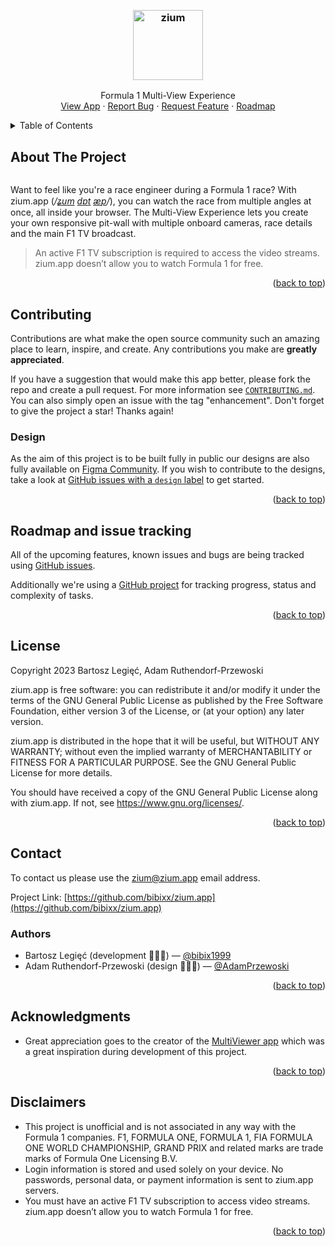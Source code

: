 <!-- Improved compatibility of back to top link: See: https://github.com/othneildrew/Best-README-Template/pull/73 -->
<a name="readme-top"></a>
<!--
*** Thanks for checking out the Best-README-Template. If you have a suggestion
*** that would make this better, please fork the repo and create a pull request
*** or simply open an issue with the tag "enhancement".
*** Don't forget to give the project a star!
*** Thanks again! Now go create something AMAZING! :D
-->


<!-- PROJECT LOGO -->
<br />
<div align="center">
  <h3>
    <a href="https://github.com/bibixx/zium.app">
      <img src=".github/readme/logo.svg" alt="zium" width="112">
    </a>
  </h3>

  <p align="center">
    Formula 1 Multi-View Experience
    <br />
    <a href="https://zium.app">View App</a>
    ·
    <a href="https://github.com/bibixx/zium.app/issues">Report Bug</a>
    ·
    <a href="https://github.com/bibixx/zium.app/issues">Request Feature</a>
    ·
    <a href="https://github.com/users/bibixx/projects/1">Roadmap</a>
  </p>
</div>



<!-- TABLE OF CONTENTS -->
<details>
  <summary>Table of Contents</summary>
  <ol>
    <li>
      <a href="#about-the-project">About The Project</a>
    </li>
    <li>
      <a href="#contributing">Contributing</a>
      <ul>
        <li>
          <a href="#design">Design</a>
        </li>
      </ul>
    </li>
    <li><a href="#roadmap-and-issue-tracking">Roadmap and issue tracking</a></li>
    <li><a href="#license">License</a></li>
    <li><a href="#contact">Contact</a></li>
    <li><a href="#acknowledgements">Acknowledgements</a></li>
    <li><a href="#disclaimers">Disclaimers</a></li>
  </ol>
</details>



<!-- ABOUT THE PROJECT -->
## About The Project

<div align="center">
  <a href="https://zium.app">
    <img src=".github/readme/screenshot.png" alt="" />
  </a>
</div>

Want to feel like you're a race engineer during a Formula 1 race? With zium.app (_/[ʑ](https://en.wikipedia.org/wiki/Voiced_alveolo-palatal_fricative)[u](https://en.wikipedia.org/wiki/Close_back_rounded_vowel)[m](https://en.wikipedia.org/wiki/Voiced_bilabial_nasal) [d](https://en.wikipedia.org/wiki/Voiced_dental_and_alveolar_plosives)[ɒ](https://en.wikipedia.org/wiki/Open_back_rounded_vowel)[t](https://en.wikipedia.org/wiki/Voiceless_dental_and_alveolar_plosives) [æ](https://en.wikipedia.org/wiki/Near-open_front_unrounded_vowel)[p](https://en.wikipedia.org/wiki/Voiceless_bilabial_plosive)/_), you can watch the race from multiple angles at once, all inside your browser. The Multi-View Experience lets you create your own responsive pit-wall with multiple onboard cameras, race details and the main F1 TV broadcast.

> An active F1 TV subscription is required to access the video streams. zium.app doesn’t allow you to watch Formula 1 for free.

<p align="right">(<a href="#readme-top">back to top</a>)</p>



<!-- CONTRIBUTING -->
## Contributing

Contributions are what make the open source community such an amazing place to learn, inspire, and create. Any contributions you make are **greatly appreciated**.

If you have a suggestion that would make this app better, please fork the repo and create a pull request. For more information see [`CONTRIBUTING.md`](CONTRIBUTING.md). You can also simply open an issue with the tag "enhancement".
Don't forget to give the project a star! Thanks again!

### Design

As the aim of this project is to be built fully in public our designs are also fully available on [Figma Community](https://www.figma.com/community/file/1250905585551204036/Zium.app). If you wish to contribute to the designs, take a look at [GitHub issues with a `design` label](https://github.com/bibixx/zium.app/issues?q=is%3Aopen+is%3Aissue+label%3Adesign) to get started.

<p align="right">(<a href="#readme-top">back to top</a>)</p>


<!-- ROADMAP -->
## Roadmap and issue tracking

All of the upcoming features, known issues and bugs are being tracked using [GitHub issues](https://github.com/bibixx/zium.app/issues).

Additionally we're using a [GitHub project](https://github.com/users/bibixx/projects/1/views/1) for tracking progress, status and complexity of tasks.

<p align="right">(<a href="#readme-top">back to top</a>)</p>


<!-- LICENSE -->
## License

Copyright 2023 Bartosz Legięć, Adam Ruthendorf-Przewoski

zium.app is free software: you can redistribute it and/or modify it under the terms of the GNU General Public License as published by the Free Software Foundation, either version 3 of the License, or (at your option) any later version.

zium.app is distributed in the hope that it will be useful, but WITHOUT ANY WARRANTY; without even the implied warranty of MERCHANTABILITY or FITNESS FOR A PARTICULAR PURPOSE. See the GNU General Public License for more details.

You should have received a copy of the GNU General Public License along with zium.app. If not, see https://www.gnu.org/licenses/.

<p align="right">(<a href="#readme-top">back to top</a>)</p>



<!-- CONTACT -->
## Contact

To contact us please use the [zium@zium.app](mailto:zium@zium.app) email address.

Project Link: [https://github.com/bibixx/zium.app](https://github.com/bibixx/zium.app)

### Authors
* Bartosz Legięć (development 👨🏻‍💻) — [@bibix1999](https://twitter.com/bibix1999)
* Adam Ruthendorf-Przewoski (design 👨🏻‍🎨) — [@AdamPrzewoski](https://twitter.com/AdamPrzewoski)

<p align="right">(<a href="#readme-top">back to top</a>)</p>



<!-- ACKNOWLEDGMENTS -->
## Acknowledgments

* Great appreciation goes to the creator of the [MultiViewer app](https://multiviewer.app/) which was a great inspiration during development of this project.

<p align="right">(<a href="#readme-top">back to top</a>)</p>


<!-- DISCLAIMERS -->
## Disclaimers

* This project is unofficial and is not associated in any way with the Formula 1 companies. F1, FORMULA ONE, FORMULA 1, FIA FORMULA ONE WORLD CHAMPIONSHIP, GRAND PRIX and related marks are trade marks of Formula One Licensing B.V.
* Login information is stored and used solely on your device. No passwords, personal data, or payment information is sent to zium.app servers.
* You must have an active F1 TV subscription to access video streams. zium.app doesn’t allow you to watch Formula 1 for free.

<p align="right">(<a href="#readme-top">back to top</a>)</p>



<!-- MARKDOWN LINKS & IMAGES -->
<!-- https://www.markdownguide.org/basic-syntax/#reference-style-links -->
[product-screenshot]: .github/readme/screenshot.png
